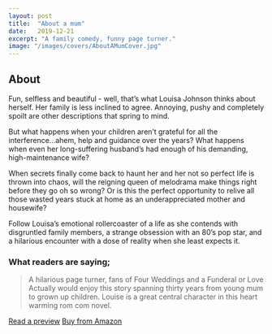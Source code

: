 ```yaml
---
layout: post
title:  "About a mum"
date:   2019-12-21
excerpt: "A family comedy, funny page turner."
image: "/images/covers/AboutAMumCover.jpg"
---
```

## About

Fun, selfless and beautiful - well, that’s what Louisa Johnson thinks about herself. Her family is less inclined to agree. Annoying, pushy and completely spoilt are other descriptions that spring to mind.

But what happens when your children aren’t grateful for all the interference...ahem, help and guidance over the years? What happens when even her long-suffering husband’s had enough of his demanding, high-maintenance wife?

When secrets finally come back to haunt her and her not so perfect life is thrown into chaos, will the reigning queen of melodrama make things right before they go oh so wrong? Or is this the perfect opportunity to relive all those wasted years stuck at home as an underappreciated mother and housewife?

Follow Louisa’s emotional rollercoaster of a life as she contends with disgruntled family members, a strange obsession with an 80’s pop star, and a hilarious encounter with a dose of reality when she least expects it.

### What readers are saying;

> A hilarious page turner, fans of Four Weddings and a Funderal or Love Actually would enjoy this story spanning thirty years from young mum to grown up children. Louise is a great central character in this heart warming rom com novel.

<a href="https://leer.amazon.es/kp/embed?asin=B084HMF5LW&preview=newtab&linkCode=kpe&ref_=cm_sw_r_kb_dp_1xouEb1X33XD8" target="_preview" class="button ">Read a preview</a>
<a href="https://www.amazon.co.uk/dp/B084HMF5LW/ref=cm_sw_em_r_mt_dp_U_8rouEbX0BBT8Z" target="_amazon" class="button special ">Buy from Amazon</a>

